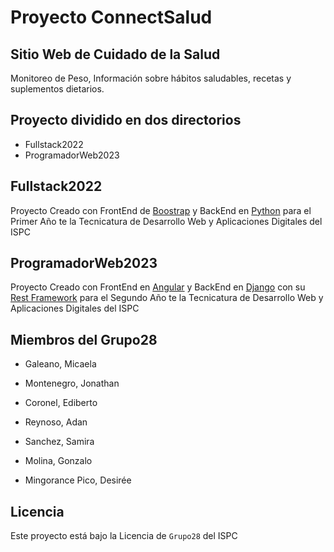 # Proyecto ConnectSalud

## Sitio Web de Cuidado de la Salud

Monitoreo de Peso, Información sobre hábitos saludables, recetas y suplementos dietarios.

## Proyecto dividido en dos directorios

- Fullstack2022
- ProgramadorWeb2023

## Fullstack2022

Proyecto Creado con FrontEnd de [Boostrap](https://getbootstrap.com/) y BackEnd en [Python](https://www.python.org/) para el Primer Año te la Tecnicatura de Desarrollo Web y Aplicaciones Digitales del ISPC

## ProgramadorWeb2023

Proyecto Creado con FrontEnd en [Angular](https://angular.io/) y BackEnd en [Django](https://www.python.org/) con su [Rest Framework](https://www.django-rest-framework.org/) para el Segundo Año te la Tecnicatura de Desarrollo Web y Aplicaciones Digitales del ISPC

## Miembros del Grupo28

- Galeano, Micaela

- Montenegro, Jonathan

- Coronel, Ediberto

- Reynoso, Adan

- Sanchez, Samira

- Molina, Gonzalo

- Mingorance Pico, Desirée

## Licencia
Este proyecto está bajo la Licencia de `Grupo28` del ISPC